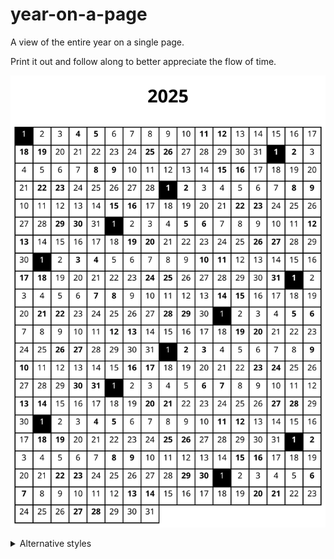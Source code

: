# year-on-a-page

A view of the entire year on a single page.

Print it out and follow along to better appreciate the flow of time.

<p align="center">
  <img src="renders/2025-default.svg" />
</p>

<details>
<summary>Alternative styles</summary>

<p align="center">
  <img src="renders/2025-month.svg" />
</p>

<p align="center">
  <img src="renders/2025-monthkorean.svg" />
</p>

</details>
